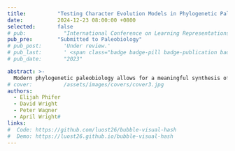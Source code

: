 ```yaml
---
title:          "Testing Character Evolution Models in Phylogenetic Paleobiology with Reversible Jump Markov-Chain Monte Carlo"
date:           2024-12-23 08:00:00 +0800
selected:       false
# pub:            "International Conference on Learning Representations (ICLR)"
pub_pre:        "Submitted to Paleobiology"
# pub_post:       'Under review.'
# pub_last:       ' <span class="badge badge-pill badge-publication badge-success">Spotlight</span>'
# pub_date:       "2023"

abstract: >-
  Modern phylogenetic paleobiology allows for a meaningful synthesis of quantitative paleobiology and phylogenetics. However, in achieving this synthesis, we have opened new frontiers of questions about appropriate model choice. In this manuscript, we explore the idea of incorporating model uncertainty in phylogenetic estimation with reversible jump Markov-chain Monte Carlo (rjMCMC). Using a previously-published study as a guide, we re-evaluate the strength of evidence for subcomponents of the Fossilized Birth-Death (FBD) process, implemented as a joint model. Using a combination of simulations and an empirical dataset of Cambrian echinoderms, the Cincta, we explore the performance and implications of rjMCMC applied to paleobiological data. Our results highlight the advantages of integrating over multiple sources of uncertainty when making phylogenetic inferences from fossil data, and provide a framework for quantifying the full range of alternative evolutionary scenarios.
# cover:          /assets/images/covers/cover3.jpg
authors:
  - Elijah Phifer
  - David Wright
  - Peter Wagner
  - April Wright#
links:
#  Code: https://github.com/luost26/bubble-visual-hash
#  Demo: https://luost26.github.io/bubble-visual-hash
---
```

